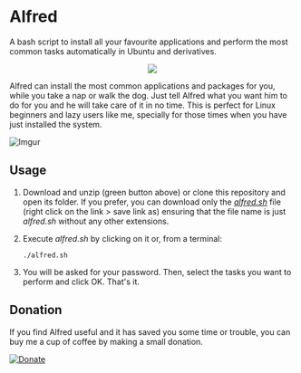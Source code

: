 # Alfred
A bash script to install all your favourite applications and perform the most 
common tasks automatically in Ubuntu and derivatives.


<p align="center">
  <img src="http://i.imgur.com/vg3T4ul.png">
</p>


Alfred can install the most common applications and packages for you, while you 
take a nap or walk the dog. Just tell Alfred what you want him to do for you and
he will take care of it in no time. This is perfect for Linux beginners and lazy
users like me, specially for those times when you have just installed the system. 


![Imgur](http://i.imgur.com/YMDG3B2.png)



## Usage
1. Download and unzip (green button above) or clone this repository and open its folder. If you prefer, you can download only the [*alfred.sh*](https://raw.githubusercontent.com/derkomai/alfred/master/alfred.sh) file 
(right click on the link > save link as) ensuring that the file name is just *alfred.sh* without any other extensions.

2. Execute *alfred.sh* by clicking on it or, from a terminal:
    ```
    ./alfred.sh
    ```
3. You will be asked for your password. Then, select the tasks you want to perform and click OK. That's it.


## Donation
If you find Alfred useful and it has saved you some time or trouble, you can buy me a cup of coffee by making a small donation.


[![Donate](https://www.paypalobjects.com/en_US/i/btn/btn_donate_LG.gif)](https://www.paypal.me/dvilela)
